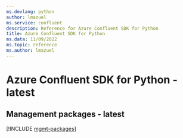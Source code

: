 ```yaml
---
ms.devlang: python
author: lmazuel
ms.service: confluent
description: Reference for Azure Confluent SDK for Python
title: Azure Confluent SDK for Python
ms.data: 11/09/2022
ms.topic: reference
ms.author: lmazuel
---
```

# Azure Confluent SDK for Python - latest

## Management packages - latest
[!INCLUDE [mgmt-packages](confluent-mgmt-index.md)]